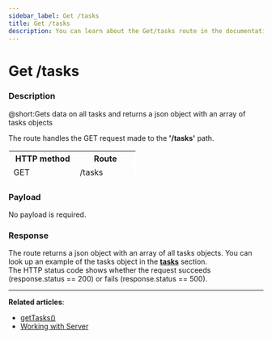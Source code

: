 ```yaml
---
sidebar_label: Get /tasks
title: Get /tasks
description: You can learn about the Get/tasks route in the documentation of the DHTMLX JavaScript To Do List library. Browse developer guides and API reference, try out code examples and live demos, and download a free 30-day evaluation version of DHTMLX To Do List.
---
```


# Get /tasks

### Description

@short:Gets data on all tasks and returns a json object with an array of tasks objects

The route handles the GET request made to the **'/tasks'** path. 

<table style="border: 1px solid white; border-collapse: collapse; width:50%">
<thead style="border: 1px solid white; border-collapse: collapse;">
<th style="width:25%">HTTP method</th>
<th style="width:25%">Route</th>
</thead>
<tbody style="border: 1px solid white; border-collapse: collapse">
<tr>
<td>GET</td>
<td>/tasks</td>
</tr>
</tbody>
</table>


### Payload

No payload is required.

### Response

The route returns a json object with an array of all tasks objects.
You can look up an example of the tasks object in the [**tasks**](api/configs/tasks_config.md) section. <br/> 
The HTTP status code shows whether the request succeeds (response.status == 200) or fails (response.status == 500).

---

**Related articles**: 

- [getTasks()](api/rest_api/methods/gettasks_method.md)
- [Working with Server](guides/working_with_server.md)